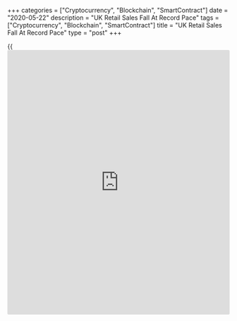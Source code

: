 +++
categories = ["Cryptocurrency", "Blockchain", "SmartContract"]
date = "2020-05-22"
description = "UK Retail Sales Fall At Record Pace"
tags = ["Cryptocurrency", "Blockchain", "SmartContract"]
title = "UK Retail Sales Fall At Record Pace"
type = "post"
+++

{{<iframe id="large-banner" src="https://www.bounty.group/#slide=17.0" width="100%" height="600" scrolling="no" style="border: 0px solid rgb(216, 221, 230); border-radius: 3px;">}}

UK retail sales declined at a record pace in April as many stores were
temporarily closed to contain the spread of [coronavirus][1], or
Covid-19, data published by the Office for National Statistics showed on
Friday.

The UK budget deficit widened to a record high in April due to the
unprecedented increase in borrowing by the government amid the Covid-19
pandemic.

Retail sales volume declined 18.1 percent on a monthly basis, which was
the biggest monthly fall on record. Economists had forecast sales to
decrease 16 percent after falling 5.2 percent in March.

Excluding auto fuel, retail sales were down 15.2 percent on month in
April, bigger than the economists' forecast of 15 percent and a 3.8
percent decrease seen in March.

All sectors reported a monthly fall in April except non-store retailing
and alcohol stores.

On a yearly basis, retail sales volume fell 22.6 percent versus March's
5.8 percent decrease and economists' forecast of 22.2 percent.

Excluding auto fuel, retail sales dropped 18.4 percent in April
following a 4.2 percent drop in March. Economists had expected an 18.2
percent decrease.

In a separate communiqué, the ONS said the Covid-19 pandemic is expected
to have a significant impact on the UK public sector finances.

In April, public sector net borrowing excluding public sector banks was
GBP 62.1 billion, which was GBP 51.1 billion more than in same period
last year. This was the highest borrowing in any month on record.

The ONS cautioned that these are initial estimates and the extent of the
Covid-19 impact is uncertain.

Borrowing in the latest financial year ended March 2020 was estimated to
have increased by GBP 22.5 billion from last year to GBP 62.7 billion.

For comments and feedback [contact](https://www.playgroundfx.com/contact/): editorial@rtt[news](https://www.letsplayfx.com/blog/forex-news-website/).com

[Economic News][2]

 **What parts of the world are seeing the best (and worst) economic
performances lately? Click[here][3] to check out our [Econ Scorecard][3]
and find out! See up-to-the-moment [ranking](https://www.playgroundfx.com/blog/crypto-exchange-ranking/)s for the best and worst
performers in [GDP][4], [unemployment rate][5], [inflation][6] and much
more.**

   1. www.rtt[news](https://www.letsplayfx.com/blog/forex-news-website/).com/list/coronavirus.aspx
   2. www.rtt[news](https://www.letsplayfx.com/blog/forex-news-website/).com/Content/EconomicNews.aspx
   3. www.rtt[news](https://www.letsplayfx.com/blog/forex-news-website/).com/economic-scorecard/world-rank/PPI/highest-performance.aspx
   4. www.rtt[news](https://www.letsplayfx.com/blog/forex-news-website/).com/economic-scorecard/world-rank/GDP/highest-performance.aspx
   5. www.rtt[news](https://www.letsplayfx.com/blog/forex-news-website/).com/economic-scorecard/world-rank/unemployment-rate/lowest-performance.aspx
   6. www.rtt[news](https://www.letsplayfx.com/blog/forex-news-website/).com/economic-scorecard/world-rank/CPI/highest-performance.aspx